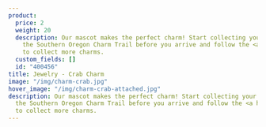 ```yaml
---
product:
  price: 2
  weight: 20
  description: Our mascot makes the perfect charm! Start collecting your charms on
    the Southern Oregon Charm Trail before you arrive and follow the <a href="https://www.oregonsadventurecoast.com/img/CharmTrailMap2019.pdf">Map</a>
    to collect more charms.
  custom_fields: []
  id: "400456"
title: Jewelry - Crab Charm
image: "/img/charm-crab.jpg"
hover_image: "/img/charm-crab-attached.jpg"
description: Our mascot makes the perfect charm! Start collecting your charms on
  the Southern Oregon Charm Trail before you arrive and follow the <a href="https://www.oregonsadventurecoast.com/img/CharmTrailMap2019.pdf">Map</a>
  to collect more charms.
---
```

